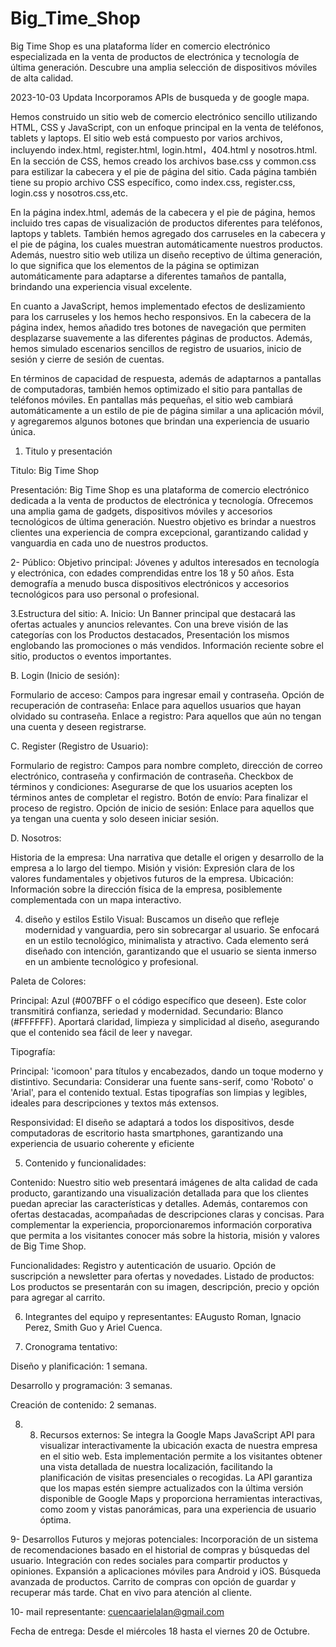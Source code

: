 # Big_Time_Shop
Big Time Shop es una plataforma líder en comercio electrónico especializada en la venta de productos de electrónica y tecnología de última generación. Descubre una amplia selección de dispositivos móviles de alta calidad.

2023-10-03 Updata Incorporamos APIs de busqueda y de google mapa. 

Hemos construido un sitio web de comercio electrónico sencillo utilizando HTML, CSS y JavaScript, con un enfoque principal en la venta de teléfonos, tablets y laptops. El sitio web está compuesto por varios archivos, incluyendo index.html, register.html, login.html，404.html y nosotros.html. En la sección de CSS, hemos creado los archivos base.css y common.css para estilizar la cabecera y el pie de página del sitio. Cada página también tiene su propio archivo CSS específico, como index.css, register.css, login.css y nosotros.css,etc.

En la página index.html, además de la cabecera y el pie de página, hemos incluido tres capas de visualización de productos diferentes para teléfonos, laptops y tablets. También hemos agregado dos carruseles en la cabecera y el pie de página, los cuales muestran automáticamente nuestros productos. Además, nuestro sitio web utiliza un diseño receptivo de última generación, lo que significa que los elementos de la página se optimizan automáticamente para adaptarse a diferentes tamaños de pantalla, brindando una experiencia visual excelente.

En cuanto a JavaScript, hemos implementado efectos de deslizamiento para los carruseles y los hemos hecho responsivos. En la cabecera de la página index, hemos añadido tres botones de navegación que permiten desplazarse suavemente a las diferentes páginas de productos. Además, hemos simulado escenarios sencillos de registro de usuarios, inicio de sesión y cierre de sesión de cuentas.

En términos de capacidad de respuesta, además de adaptarnos a pantallas de computadoras, también hemos optimizado el sitio para pantallas de teléfonos móviles. En pantallas más pequeñas, el sitio web cambiará automáticamente a un estilo de pie de página similar a una aplicación móvil, y agregaremos algunos botones que brindan una experiencia de usuario única.





1. Titulo y presentación 

Titulo: Big Time Shop

Presentación: Big Time Shop es una plataforma de comercio electrónico dedicada a la venta de productos de electrónica y tecnología. Ofrecemos una amplia gama de gadgets, dispositivos móviles y accesorios tecnológicos de última generación. Nuestro objetivo es brindar a nuestros clientes una experiencia de compra excepcional, garantizando calidad y vanguardia en cada uno de nuestros productos.


2- Público: Objetivo principal: Jóvenes y adultos interesados en tecnología y electrónica, con edades comprendidas entre los 18 y 50 años. Esta demografía a menudo busca dispositivos electrónicos y accesorios tecnológicos para uso personal o profesional.


3.Estructura del sitio:
A. Inicio:
Un Banner principal que destacará las ofertas actuales y anuncios relevantes.
Con una breve visión de las categorías con los Productos destacados, Presentación los mismos englobando las promociones o más vendidos.
Información reciente sobre el sitio, productos o eventos importantes.

B. Login (Inicio de sesión):

Formulario de acceso: Campos para ingresar email y contraseña.
Opción de recuperación de contraseña: Enlace para aquellos usuarios que hayan olvidado su contraseña.
Enlace a registro: Para aquellos que aún no tengan una cuenta y deseen registrarse.

C. Register (Registro de Usuario):

Formulario de registro: Campos para nombre completo, dirección de correo electrónico, contraseña y confirmación de contraseña.
Checkbox de términos y condiciones: Asegurarse de que los usuarios acepten los términos antes de completar el registro.
Botón de envío: Para finalizar el proceso de registro.
Opción de inicio de sesión: Enlace para aquellos que ya tengan una cuenta y solo deseen iniciar sesión.

D. Nosotros:

Historia de la empresa: Una narrativa que detalle el origen y desarrollo de la empresa a lo largo del tiempo.
Misión y visión: Expresión clara de los valores fundamentales y objetivos futuros de la empresa.
Ubicación: Información sobre la dirección física de la empresa, posiblemente complementada con un mapa interactivo.

4. diseño y estilos
Estilo Visual: Buscamos un diseño que refleje modernidad y vanguardia, pero sin sobrecargar al usuario. Se enfocará en un estilo tecnológico, minimalista y atractivo. Cada elemento será diseñado con intención, garantizando que el usuario se sienta inmerso en un ambiente tecnológico y profesional.

Paleta de Colores:

Principal: Azul (#007BFF o el código específico que deseen). Este color transmitirá confianza, seriedad y modernidad.
Secundario: Blanco (#FFFFFF). Aportará claridad, limpieza y simplicidad al diseño, asegurando que el contenido sea fácil de leer y navegar.

Tipografía:

Principal: 'icomoon' para títulos y encabezados, dando un toque moderno y distintivo.
Secundaria: Considerar una fuente sans-serif, como 'Roboto' o 'Arial', para el contenido textual. Estas tipografías son limpias y legibles, ideales para descripciones y textos más extensos. 

Responsividad: El diseño se adaptará a todos los dispositivos, desde computadoras de escritorio hasta smartphones, garantizando una experiencia de usuario coherente y eficiente

5. Contenido y funcionalidades:

Contenido: Nuestro sitio web presentará imágenes de alta calidad de cada producto, garantizando una visualización detallada para que los clientes puedan apreciar las características y detalles. Además, contaremos con ofertas destacadas, acompañadas de descripciones claras y concisas. Para complementar la experiencia, proporcionaremos información corporativa que permita a los visitantes conocer más sobre la historia, misión y valores de Big Time Shop.

Funcionalidades: 
Registro y autenticación de usuario.
Opción de suscripción a newsletter para ofertas y novedades.
Listado de productos: Los productos se presentarán con su imagen, descripción, precio y opción para agregar al carrito.


6. Integrantes del equipo y representantes: EAugusto Roman,  Ignacio Perez, Smith Guo y Ariel Cuenca.  

7. Cronograma tentativo:

Diseño y planificación: 1 semana.

Desarrollo y programación: 3 semanas.

Creación de contenido: 2 semanas.

8. 8. Recursos externos:
Se integra la Google Maps JavaScript API para visualizar interactivamente la ubicación exacta de nuestra empresa en el sitio web. Esta implementación permite a los visitantes obtener una vista detallada de nuestra localización, facilitando la planificación de visitas presenciales o recogidas. La API garantiza que los mapas estén siempre actualizados con la última versión disponible de Google Maps y proporciona herramientas interactivas, como zoom y vistas panorámicas, para una experiencia de usuario óptima.

9- Desarrollos Futuros y mejoras potenciales: 
Incorporación de un sistema de recomendaciones basado en el historial de compras y búsquedas del usuario.
Integración con redes sociales para compartir productos y opiniones.
Expansión a aplicaciones móviles para Android y iOS.
Búsqueda avanzada de productos.
Carrito de compras con opción de guardar y recuperar más tarde.
Chat en vivo para atención al cliente. 


10- mail representante: cuencaarielalan@gmail.com

Fecha de entrega: Desde el miércoles 18 hasta el viernes 20 de Octubre.



